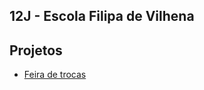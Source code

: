 ## 12J - Escola Filipa de Vilhena

## Projetos
- [Feira de trocas](https://github.com/12jesfv/Feira-de-Trocas)
